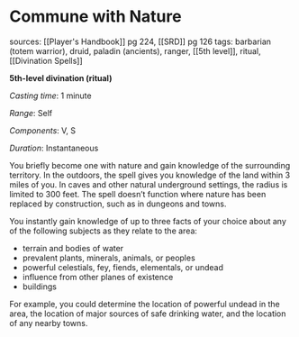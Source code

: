 # Commune with Nature
sources: [[Player's Handbook]] pg 224, [[SRD]] pg 126
tags: barbarian (totem warrior), druid, paladin (ancients), ranger, [[5th level]], ritual, [[Divination Spells]]

**5th-level divination (ritual)**

*Casting time*: 1 minute

*Range*: Self

*Components*: V, S

*Duration*: Instantaneous

You briefly become one with nature and gain knowledge of the surrounding territory. In the outdoors, the spell gives you knowledge of the land within 3 miles of you. In caves and other natural underground settings, the radius is limited to 300 feet. The spell doesn’t function where nature has been replaced by construction, such as in dungeons and towns.

You instantly gain knowledge of up to three facts of your choice about any of the following subjects as they relate to the area:

* terrain and bodies of water
* prevalent plants, minerals, animals, or peoples
* powerful celestials, fey, fiends, elementals, or undead
* influence from other planes of existence
* buildings

For example, you could determine the location of powerful undead in the area, the location of major sources of safe drinking water, and the location of any nearby towns.
